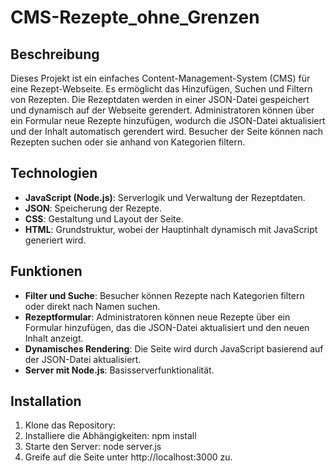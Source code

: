 # CMS-Rezepte_ohne_Grenzen
## Beschreibung
Dieses Projekt ist ein einfaches Content-Management-System (CMS) für eine Rezept-Webseite. Es ermöglicht das Hinzufügen, Suchen und Filtern von Rezepten. Die Rezeptdaten werden in einer JSON-Datei gespeichert und dynamisch auf der Webseite gerendert.
Administratoren können über ein Formular neue Rezepte hinzufügen, wodurch die JSON-Datei aktualisiert und der Inhalt automatisch gerendert wird. Besucher der Seite können nach Rezepten suchen oder sie anhand von Kategorien filtern.

## Technologien
- **JavaScript (Node.js)**: Serverlogik und Verwaltung der Rezeptdaten.
- **JSON**: Speicherung der Rezepte.
- **CSS**: Gestaltung und Layout der Seite.
- **HTML**: Grundstruktur, wobei der Hauptinhalt dynamisch mit JavaScript generiert wird.

## Funktionen
- **Filter und Suche**: Besucher können Rezepte nach Kategorien filtern oder direkt nach Namen suchen.
- **Rezeptformular**: Administratoren können neue Rezepte über ein Formular hinzufügen, das die JSON-Datei aktualisiert und den neuen Inhalt anzeigt.
- **Dynamisches Rendering**: Die Seite wird durch JavaScript basierend auf der JSON-Datei aktualisiert.
- **Server mit Node.js**: Basisserverfunktionalität.

## Installation
1. Klone das Repository:
2. Installiere die Abhängigkeiten:
   npm install
3. Starte den Server:
   node server.js
4. Greife auf die Seite unter http://localhost:3000 zu.
